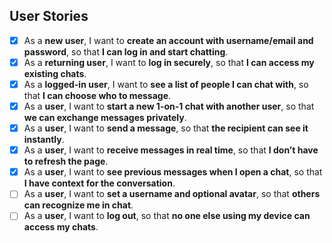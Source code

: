 ## User Stories

- [x] As a **new user**, I want to **create an account with username/email and password**, so that **I can log in and start chatting**.
- [x] As a **returning user**, I want to **log in securely**, so that **I can access my existing chats**.
- [x] As a **logged-in user**, I want to **see a list of people I can chat with**, so that **I can choose who to message**.
- [x] As a **user**, I want to **start a new 1-on-1 chat with another user**, so that **we can exchange messages privately**.
- [x] As a **user**, I want to **send a message**, so that **the recipient can see it instantly**.
- [x] As a **user**, I want to **receive messages in real time**, so that **I don’t have to refresh the page**.
- [x] As a **user**, I want to **see previous messages when I open a chat**, so that **I have context for the conversation**.
- [ ] As a **user**, I want to **set a username and optional avatar**, so that **others can recognize me in chat**.
- [ ] As a **user**, I want to **log out**, so that **no one else using my device can access my chats**.
